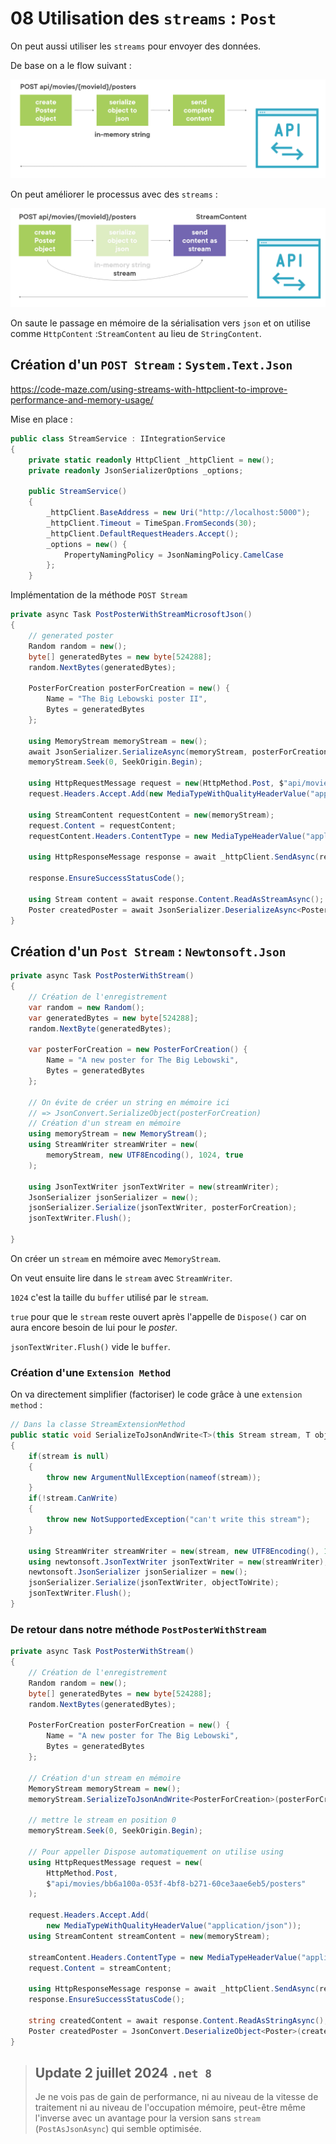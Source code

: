 # 08 Utilisation des `streams` : `Post`

On peut aussi utiliser les `streams` pour envoyer des données.

De base on a le flow suivant :

<img src="assets/flow-without-stream-post-datas-to-server.png" alt="flow-without-stream-post-datas-to-server" style="zoom:50%;" />

On peut améliorer le processus avec des `streams` :

<img src="assets/streaming-post-sending-datas-to-server.png" alt="streaming-post-sending-datas-to-server" style="zoom:50%;" />

On saute le passage en mémoire de la sérialisation vers `json` et on utilise comme `HttpContent` :`StreamContent` au lieu de `StringContent`.



## Création d'un `POST Stream` : `System.Text.Json`

https://code-maze.com/using-streams-with-httpclient-to-improve-performance-and-memory-usage/

Mise en place :

```cs
public class StreamService : IIntegrationService
{
    private static readonly HttpClient _httpClient = new();
    private readonly JsonSerializerOptions _options;

    public StreamService()
    {
        _httpClient.BaseAddress = new Uri("http://localhost:5000");
        _httpClient.Timeout = TimeSpan.FromSeconds(30);
        _httpClient.DefaultRequestHeaders.Accept();
        _options = new() {
            PropertyNamingPolicy = JsonNamingPolicy.CamelCase
        };
    }
```

Implémentation de la méthode `POST Stream`

```cs
private async Task PostPosterWithStreamMicrosoftJson()
{
    // generated poster
    Random random = new();
    byte[] generatedBytes = new byte[524288];
    random.NextBytes(generatedBytes);

    PosterForCreation posterForCreation = new() {
        Name = "The Big Lebowski poster II",
        Bytes = generatedBytes
    };
    
    using MemoryStream memoryStream = new();
    await JsonSerializer.SerializeAsync(memoryStream, posterForCreation);
    memoryStream.Seek(0, SeekOrigin.Begin);
    
	using HttpRequestMessage request = new(HttpMethod.Post, $"api/movies/bb6a100a-053f-4bf8-b271-60ce3aae6eb5/posters");
    request.Headers.Accept.Add(new MediaTypeWithQualityHeaderValue("application/json"));
    
    using StreamContent requestContent = new(memoryStream);
    request.Content = requestContent;
    requestContent.Headers.ContentType = new MediaTypeHeaderValue("application/json");
    
    using HttpResponseMessage response = await _httpClient.SendAsync(request, HttpCompletionOption.ResponseHeadersRead);
    
    response.EnsureSuccessStatusCode();
    
    using Stream content = await response.Content.ReadAsStreamAsync();
    Poster createdPoster = await JsonSerializer.DeserializeAsync<Poster>(content, _options);
}
```





## Création d'un `Post Stream` : `Newtonsoft.Json`

```cs
private async Task PostPosterWithStream()
{
    // Création de l'enregistrement
    var random = new Random();
    var generatedBytes = new byte[524288];
    random.NextByte(generatedBytes);

    var posterForCreation = new PosterForCreation() {
        Name = "A new poster for The Big Lebowski",
        Bytes = generatedBytes
    };

    // On évite de créer un string en mémoire ici
    // => JsonConvert.SerializeObject(posterForCreation)
    // Création d'un stream en mémoire
    using memoryStream = new MemoryStream();
    using StreamWriter streamWriter = new(
        memoryStream, new UTF8Encoding(), 1024, true
    );

    using JsonTextWriter jsonTextWriter = new(streamWriter);
    JsonSerializer jsonSerializer = new();
    jsonSerializer.Serialize(jsonTextWriter, posterForCreation);
    jsonTextWriter.Flush();

}
```

On créer un `stream` en mémoire avec `MemoryStream`.

On veut ensuite lire dans le `stream` avec `StreamWriter`.

`1024` c'est la taille du `buffer` utilisé par le `stream`.

`true` pour que le `stream` reste ouvert après l'appelle de `Dispose()` car on aura encore besoin de lui pour le *poster*. 

`jsonTextWriter.Flush()` vide le `buffer`.



### Création d'une `Extension Method`

On va directement simplifier (factoriser) le code grâce à une `extension method` :

```cs
// Dans la classe StreamExtensionMethod
public static void SerializeToJsonAndWrite<T>(this Stream stream, T objectToWrite)
{
    if(stream is null)
    {
        throw new ArgumentNullException(nameof(stream));
    }
    if(!stream.CanWrite)
    {
        throw new NotSupportedException("can't write this stream");
    }

    using StreamWriter streamWriter = new(stream, new UTF8Encoding(), 1024, true);
    using newtonsoft.JsonTextWriter jsonTextWriter = new(streamWriter);
    newtonsoft.JsonSerializer jsonSerializer = new();
    jsonSerializer.Serialize(jsonTextWriter, objectToWrite);
    jsonTextWriter.Flush();
}
```



### De retour dans notre méthode `PostPosterWithStream`

```cs
private async Task PostPosterWithStream()
{
    // Création de l'enregistrement
    Random random = new();
    byte[] generatedBytes = new byte[524288];
    random.NextBytes(generatedBytes);

    PosterForCreation posterForCreation = new() {
        Name = "A new poster for The Big Lebowski",
        Bytes = generatedBytes
    };

    // Création d'un stream en mémoire
    MemoryStream memoryStream = new();
    memoryStream.SerializeToJsonAndWrite<PosterForCreation>(posterForCreation);

    // mettre le stream en position 0
    memoryStream.Seek(0, SeekOrigin.Begin);

    // Pour appeller Dispose automatiquement on utilise using
    using HttpRequestMessage request = new(
        HttpMethod.Post,
        $"api/movies/bb6a100a-053f-4bf8-b271-60ce3aae6eb5/posters"
    );

    request.Headers.Accept.Add(
        new MediaTypeWithQualityHeaderValue("application/json"));
    using StreamContent streamContent = new(memoryStream);

    streamContent.Headers.ContentType = new MediaTypeHeaderValue("application/json");
    request.Content = streamContent;

    using HttpResponseMessage response = await _httpClient.SendAsync(request);
    response.EnsureSuccessStatusCode();

    string createdContent = await response.Content.ReadAsStringAsync();
    Poster createdPoster = JsonConvert.DeserializeObject<Poster>(createdContent);
}
```

> ## Update 2 juillet 2024 `.net 8`
>
> Je ne vois pas de gain de performance, ni au niveau de la vitesse de traitement ni au niveau de l'occupation mémoire, peut-être même l'inverse avec un avantage pour la version sans `stream` (`PostAsJsonAsync`) qui semble optimisée.
